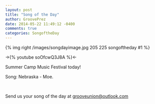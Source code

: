 ```yaml
---
layout: post
title: "Song of the Day"
author: GroovePrez
date: 2014-05-22 11:49:12 -0400
comments: true
categories: SongoftheDay
---
```


{% img right /images/songdayimage.jpg 205 225 songoftheday #1 %}

<!--more-->

->{% youtube soOfcwQ3J8A %}<-

Summer Camp Music Festival today!

Song: Nebraska - Moe.

<br />


Send us your song of the day at grooveunion@outlook.com